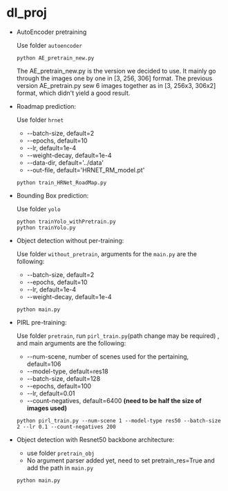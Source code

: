 # dl_proj

- AutoEncoder pretraining

  Use folder `autoencoder`

  ```
  python AE_pretrain_new.py
  ```
  The AE_pretrain_new.py is the version we decided to use. It mainly go through the images one by one in [3, 256, 306] format. The previous version AE_pretrain.py sew 6 images together as in [3, 256x3, 306x2] format, which didn't yield a good result.



- Roadmap prediction:

  Use folder `hrnet`

  - --batch-size, default=2
  - --epochs, default=10
  - --lr, default=1e-4
  - --weight-decay, default=1e-4
  - --data-dir, default='../data'
  - --out-file, default='HRNET_RM_model.pt'

  ```
  python train_HRNet_RoadMap.py
  ```



- Bounding Box prediction:

  Use folder `yolo`

  ```
  python trainYolo_withPretrain.py 
  python trainYolo.py 
  ```



- Object detection without per-training:

  Use folder `without_pretrain`, arguments for the `main.py` are the following:

  - --batch-size, default=2
  - --epochs, default=10
  - --lr, default=1e-4
  - --weight-decay, default=1e-4

  ```
  python main.py
  ```





- PIRL pre-training:

  Use folder  `pretrain`, run `pirl_train.py`(path change may be required) , and main arguments are the following:

  - --num-scene, number of scenes used for the pertaining, default=106
  - --model-type, default=res18
  - --batch-size, default=128
  - --epochs, default=100
  - --lr, default=0.01
  - --count-negatives, default=6400 **(need to be half the size of images used)**

  ```
  python pirl_train.py --num-scene 1 --model-type res50 --batch-size 2 --lr 0.1 --count-negatives 200
  ```





- Object detection with Resnet50 backbone architecture:

  - use folder `pretrain_obj`
  - No argument parser added yet, need to set pretrain_res=True and add the path in `main.py`

  ```
  python main.py
  ```
